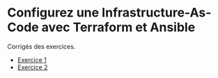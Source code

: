 # Configurez une Infrastructure-As-Code avec Terraform et Ansible

Corrigés des exercices.

- [Exercice 1](./exo-1)
- [Exercice 2](./exo-2)
